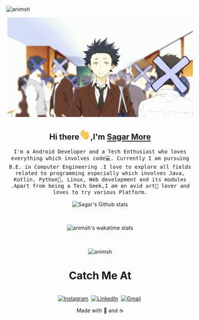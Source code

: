 <p align="left"> <img src="https://komarev.com/ghpvc/?username=animsh&color=4285f4&style=flat-square" alt="animsh" /> </p>

<p align='center'>
   <img src="https://github.com/animsh/animsh/blob/main/gifs/tenor.gif">
</p>
<h2 align="center">Hi there<img width="30px" src="https://github.com/animsh/animsh/blob/main/gifs/Hi.gif">,I'm <a href="https://animsh.github.io">Sagar More</a></h2>
<p align="center">
  <samp>
  I'm a Android Developer and a Tech Enthusiast who loves everything which involves code💻. Currently I am pursuing B.E. in Computer Engineering .I love to explore all fields related to programming especially which involves Java, Kotlin, Python🐍, Linux, Web development and its modules .Apart from being a Tech Geek,I am an avid art🎨 lover and loves to try various Platform.
  </samp>
</p>

<p align="center">
   <img src="https://github-readme-stats.vercel.app/api?username=animsh&show_icons=true&border=true&count_private=true" alt="Sagar's Github stats" align="center">
</p>
<br>

<p align='center'>
  <img src="https://github-readme-stats.vercel.app/api/wakatime?username=animsh&v=2" alt="animsh's wakatime stats" align="center">
</p>
<br>

<p align="center"><img align="center" src="https://github-readme-streak-stats.herokuapp.com/?user=animsh&v=2" alt="animsh"/></p>

<h1 align="center">Catch Me At</h1>
<p align="center">
<br>
<a href="https://www.instagram.com/__animesh7__/"><img src="https://img.shields.io/badge/instagram-%23E4405F.svg?&style=for-the-badge&logo=instagram&logoColor=white" alt="Instagram" /></a>&nbsp;
<a href="https://www.linkedin.com/in/animshmore/"><img src="https://img.shields.io/badge/linkedin-%230077B5.svg?&style=for-the-badge&logo=linkedin&logoColor=white" alt="LinkedIn" /></a>&nbsp;
<a href="mailto:animsh.more@gmail.com?subject=Hola%20Kunal"><img src="https://img.shields.io/badge/gmail-%23D14836.svg?&style=for-the-badge&logo=gmail&logoColor=white" alt="Gmail"/></a>&nbsp;
</p>

<p align="center">
Made with 💖 and ☕</p>
